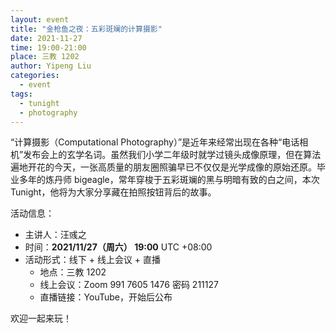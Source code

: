 ```yaml
---
layout: event
title: "金枪鱼之夜：五彩斑斓的计算摄影"
date: 2021-11-27
time: 19:00-21:00
place: 三教 1202
author: Yipeng Liu
categories:
  - event
tags:
  - tunight
  - photography
---
```


“计算摄影（Computational Photography）”是近年来经常出现在各种“电话相机”发布会上的玄学名词。虽然我们小学二年级时就学过镜头成像原理，但在算法遍地开花的今天，一张高质量的朋友圈照骗早已不仅仅是光学成像的原始还原。毕业多年的炼丹师 bigeagle，常年穿梭于五彩斑斓的黑与明暗有致的白之间，本次 Tunight，他将为大家分享藏在拍照按钮背后的故事。

活动信息：

* 主讲人：汪彧之
* 时间：**2021/11/27（周六） 19:00** UTC +08:00
* 活动形式：线下 + 线上会议 + 直播
  * 地点：三教 1202
  * 线上会议：Zoom 991 7605 1476 密码 211127
  * 直播链接：YouTube，开始后公布

欢迎一起来玩！
